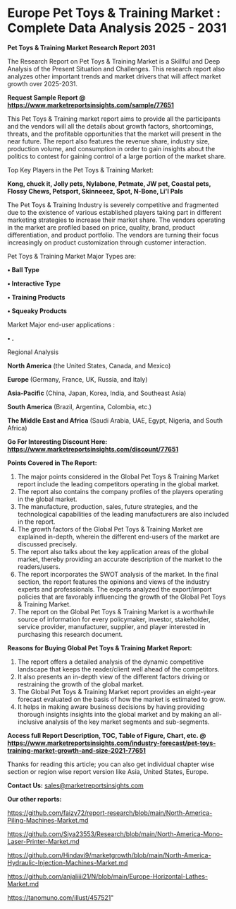 # Europe Pet Toys & Training Market : Complete Data Analysis 2025 - 2031

<strong>Pet Toys & Training Market Research Report 2031</strong>

The Research Report on Pet Toys & Training Market is a Skillful and Deep Analysis of the Present Situation and Challenges. This research report also analyzes other important trends and market drivers that will affect market growth over 2025-2031.

<strong>Request Sample Report @ <a href=https://www.marketreportsinsights.com/sample/77651>https://www.marketreportsinsights.com/sample/77651</a></strong>

This Pet Toys & Training market report aims to provide all the participants and the vendors will all the details about growth factors, shortcomings, threats, and the profitable opportunities that the market will present in the near future. The report also features the revenue share, industry size, production volume, and consumption in order to gain insights about the politics to contest for gaining control of a large portion of the market share.

Top Key Players in the Pet Toys & Training Market:

<strong>Kong, chuck it, Jolly pets, Nylabone, Petmate, JW pet, Coastal pets, Flossy Chews, Petsport, Skinneeez, Spot, N-Bone, Li&#39;l Pals</strong>

The Pet Toys & Training Industry is severely competitive and fragmented due to the existence of various established players taking part in different marketing strategies to increase their market share. The vendors operating in the market are profiled based on price, quality, brand, product differentiation, and product portfolio. The vendors are turning their focus increasingly on product customization through customer interaction.

Pet Toys & Training Market Major Types are:

<strong>• Ball Type

• Interactive Type

• Training Products

• Squeaky Products</strong>

Market Major end-user applications :

<strong>• .</strong>

Regional Analysis

</u><strong><b>North America</b></strong> (the United States, Canada, and Mexico)

<strong><b>Europe </b></strong>(Germany, France, UK, Russia, and Italy)

<strong><b>Asia-Pacific</b></strong> (China, Japan, Korea, India, and Southeast Asia)

<strong><b>South America</b></strong> (Brazil, Argentina, Colombia, etc.)

<strong><b>The Middle East and Africa</b></strong> (Saudi Arabia, UAE, Egypt, Nigeria, and South Africa)

<strong>Go For Interesting Discount Here: <a href=https://www.marketreportsinsights.com/discount/77651>https://www.marketreportsinsights.com/discount/77651</a></strong>

<strong>Points Covered in The Report:</strong>
<ol>
  <li>The major points considered in the Global Pet Toys & Training Market report include the leading competitors operating in the global market.</li>
  <li>The report also contains the company profiles of the players operating in the global market.</li>
  <li>The manufacture, production, sales, future strategies, and the technological capabilities of the leading manufacturers are also included in the report.</li>
  <li>The growth factors of the Global Pet Toys & Training Market are explained in-depth, wherein the different end-users of the market are discussed precisely.</li>
  <li>The report also talks about the key application areas of the global market, thereby providing an accurate description of the market to the readers/users.</li>
  <li>The report incorporates the SWOT analysis of the market. In the final section, the report features the opinions and views of the industry experts and professionals. The experts analyzed the export/import policies that are favorably influencing the growth of the Global Pet Toys & Training Market.</li>
  <li>The report on the Global Pet Toys & Training Market is a worthwhile source of information for every policymaker, investor, stakeholder, service provider, manufacturer, supplier, and player interested in purchasing this research document.</li>
</ol>
<strong>Reasons for Buying Global Pet Toys & Training Market Report:</strong>

<ol>
  <li>The report offers a detailed analysis of the dynamic competitive landscape that keeps the reader/client well ahead of the competitors.</li>
  <li>It also presents an in-depth view of the different factors driving or restraining the growth of the global market.</li>
  <li>The Global Pet Toys & Training Market report provides an eight-year forecast evaluated on the basis of how the market is estimated to grow.</li>
  <li>It helps in making aware business decisions by having providing thorough insights insights into the global market and by making an all-inclusive analysis of the key market segments and sub-segments.</li>
</ol>
<strong>Access full Report Description, TOC, Table of Figure, Chart, etc. @ <a href=https://www.marketreportsinsights.com/industry-forecast/pet-toys-training-market-growth-and-size-2021-77651>https://www.marketreportsinsights.com/industry-forecast/pet-toys-training-market-growth-and-size-2021-77651</a></strong>


Thanks for reading this article; you can also get individual chapter wise section or region wise report version like Asia, United States, Europe.

<strong>Contact Us:</strong>
sales@marketreportsinsights.com

<strong>Our other reports:</strong>

<a href=https://github.com/faizy72/report-research/blob/main/North-America-Piling-Machines-Market.md>https://github.com/faizy72/report-research/blob/main/North-America-Piling-Machines-Market.md</a>

<a href=https://github.com/Siya23553/Research/blob/main/North-America-Mono-Laser-Printer-Market.md>https://github.com/Siya23553/Research/blob/main/North-America-Mono-Laser-Printer-Market.md</a>

<a href=https://github.com/Hindavi9/marketgrowth/blob/main/North-America-Hydraulic-Injection-Machines-Market.md>https://github.com/Hindavi9/marketgrowth/blob/main/North-America-Hydraulic-Injection-Machines-Market.md</a>

<a href=https://github.com/anjaliiii21/N/blob/main/Europe-Horizontal-Lathes-Market.md>https://github.com/anjaliiii21/N/blob/main/Europe-Horizontal-Lathes-Market.md</a>

<a href=https://tanomuno.com/illust/457521>https://tanomuno.com/illust/457521</a>"
